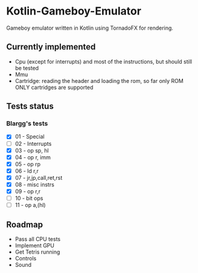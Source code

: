 # Kotlin-Gameboy-Emulator

Gameboy emulator written in Kotlin using TornadoFX for rendering. 

## Currently implemented
* Cpu (except for interrupts) and most of the instructions, but should still be tested
* Mmu 
* Cartridge: reading the header and loading the rom, so far only ROM ONLY cartridges are supported

## Tests status
### Blargg's tests
- [x] 01 - Special
- [ ] 02 - Interrupts
- [x] 03 - op sp, hl
- [x] 04 - op r, imm
- [x] 05 - op rp
- [x] 06 - ld r,r
- [x] 07 - jr,jp,call,ret,rst
- [x] 08 - misc instrs
- [x] 09 - op r,r
- [ ] 10 - bit ops
- [ ] 11 - op a,(hl)

## Roadmap
- Pass all CPU tests
- Implement GPU
- Get Tetris running
- Controls
- Sound
